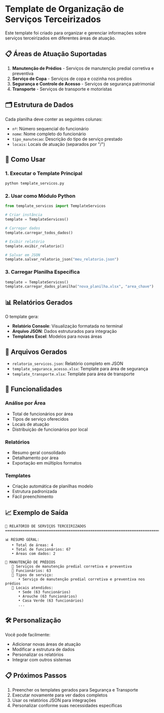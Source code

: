 # Template de Organização de Serviços Terceirizados

Este template foi criado para organizar e gerenciar informações sobre serviços terceirizados em diferentes áreas de atuação.

## 📋 Áreas de Atuação Suportadas

1. **Manutenção de Prédios** - Serviços de manutenção predial corretiva e preventiva
2. **Serviço de Copa** - Serviços de copa e cozinha nos prédios  
3. **Segurança e Controle de Acesso** - Serviços de segurança patrimonial
4. **Transporte** - Serviços de transporte e motoristas

## 🗂️ Estrutura de Dados

Cada planilha deve conter as seguintes colunas:
- `nº`: Número sequencial do funcionário
- `nome`: Nome completo do funcionário
- `tipo_manutecao`: Descrição do tipo de serviço prestado
- `locais`: Locais de atuação (separados por "/")

## 🚀 Como Usar

### 1. Executar o Template Principal
```bash
python template_servicos.py
```

### 2. Usar como Módulo Python
```python
from template_servicos import TemplateServicos

# Criar instância
template = TemplateServicos()

# Carregar dados
template.carregar_todos_dados()

# Exibir relatório
template.exibir_relatorio()

# Salvar em JSON
template.salvar_relatorio_json("meu_relatorio.json")
```

### 3. Carregar Planilha Específica
```python
template = TemplateServicos()
template.carregar_dados_planilha("nova_planilha.xlsx", "area_chave")
```

## 📊 Relatórios Gerados

O template gera:
- **Relatório Console**: Visualização formatada no terminal
- **Arquivo JSON**: Dados estruturados para integração
- **Templates Excel**: Modelos para novas áreas

## 📁 Arquivos Gerados

- `relatorio_servicos.json`: Relatório completo em JSON
- `template_seguranca_acesso.xlsx`: Template para área de segurança
- `template_transporte.xlsx`: Template para área de transporte

## 🔧 Funcionalidades

### Análise por Área
- Total de funcionários por área
- Tipos de serviço oferecidos
- Locais de atuação
- Distribuição de funcionários por local

### Relatórios
- Resumo geral consolidado
- Detalhamento por área
- Exportação em múltiplos formatos

### Templates
- Criação automática de planilhas modelo
- Estrutura padronizada
- Fácil preenchimento

## 📈 Exemplo de Saída

```
🏢 RELATÓRIO DE SERVIÇOS TERCEIRIZADOS
================================================================================

📊 RESUMO GERAL:
   • Total de áreas: 4
   • Total de funcionários: 67
   • Áreas com dados: 2

🔹 MANUTENÇÃO DE PRÉDIOS
   📝 Serviços de manutenção predial corretiva e preventiva
   👥 Funcionários: 63
   🔧 Tipos de serviço:
      • Serviço de manutenção predial corretiva e preventiva nos prédios
   📍 Locais atendidos:
      • Sede (63 funcionários)
      • Arouche (63 funcionários)
      • Casa Verde (63 funcionários)
      ...
```

## 🛠️ Personalização

Você pode facilmente:
- Adicionar novas áreas de atuação
- Modificar a estrutura de dados
- Personalizar os relatórios
- Integrar com outros sistemas

## 📋 Próximos Passos

1. Preencher os templates gerados para Segurança e Transporte
2. Executar novamente para ver dados completos
3. Usar os relatórios JSON para integrações
4. Personalizar conforme suas necessidades específicas